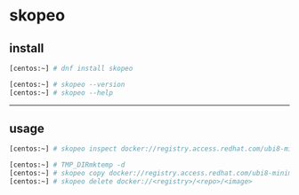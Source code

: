 # skopeo

## install

```bash
[centos:~] # dnf install skopeo

[centos:~] # skopeo --version
[centos:~] # skopeo --help
```


---

## usage

```bash
[centos:~] # skopeo inspect docker://registry.access.redhat.com/ubi8-minimal

[centos:~] # TMP_DIRmktemp -d
[centos:~] # skopeo copy docker://registry.access.redhat.com/ubi8-minimal:latest dir:${TMP_DIR}
[centos:~] # skopeo delete docker://<registry>/<repo>/<image>
```

